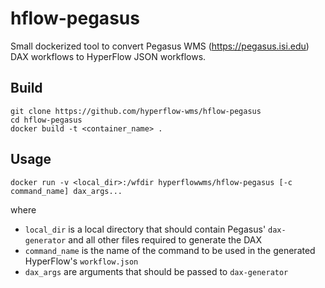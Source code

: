 # hflow-pegasus

Small dockerized tool to convert Pegasus WMS (https://pegasus.isi.edu) DAX workflows to HyperFlow JSON workflows.

## Build
```
git clone https://github.com/hyperflow-wms/hflow-pegasus
cd hflow-pegasus
docker build -t <container_name> .
```

## Usage
```
docker run -v <local_dir>:/wfdir hyperflowwms/hflow-pegasus [-c command_name] dax_args...
```
where
- `local_dir` is a local directory that should contain Pegasus' `dax-generator` and all other files required to generate the DAX
- `command_name` is the name of the command to be used in the generated HyperFlow's `workflow.json`
- `dax_args` are arguments that should be passed to `dax-generator`
